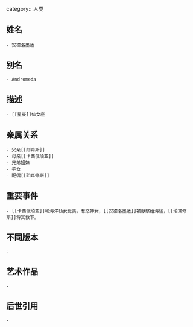 category:: 人类
## 姓名
	- 安德洛墨达
## 别名
	- Andromeda
## 描述
	- [[星辰]]仙女座
## 亲属关系
	- 父亲[[刻甫斯]]
	- 母亲[[卡西俄珀亚]]
	- 兄弟姐妹
	- 子女
	- 配偶[[珀耳修斯]]
## 重要事件
	- [[卡西俄珀亚]]和海洋仙女比美，惹怒神女，[[安德洛墨达]]被献祭给海怪，[[珀耳修斯]]将其救下。
## 不同版本
	-
## 艺术作品
	-
## 后世引用
	-

